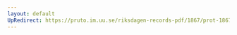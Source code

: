 ```yaml
---
layout: default
UpRedirect: https://pruto.im.uu.se/riksdagen-records-pdf/1867/prot-1867--ak--404/prot-1867--ak--404_021.pdf
---
```

